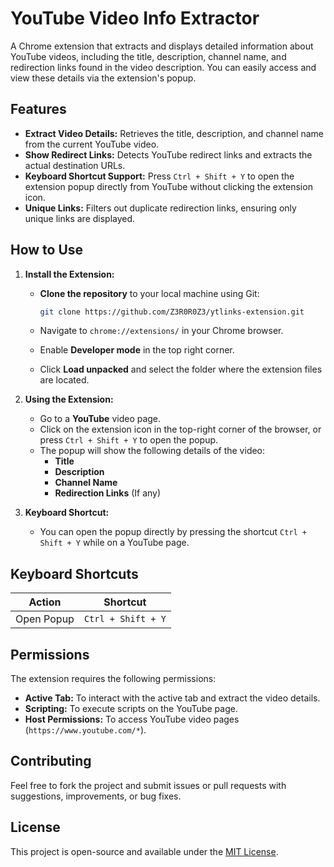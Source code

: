 # YouTube Video Info Extractor

A Chrome extension that extracts and displays detailed information about YouTube videos, including the title, description, channel name, and redirection links found in the video description. You can easily access and view these details via the extension's popup.

## Features

- **Extract Video Details:** Retrieves the title, description, and channel name from the current YouTube video.
- **Show Redirect Links:** Detects YouTube redirect links and extracts the actual destination URLs.
- **Keyboard Shortcut Support:** Press `Ctrl + Shift + Y` to open the extension popup directly from YouTube without clicking the extension icon.
- **Unique Links:** Filters out duplicate redirection links, ensuring only unique links are displayed.

## How to Use

1. **Install the Extension:**
   - **Clone the repository** to your local machine using Git:
   
     ```bash
     git clone https://github.com/Z3R0R0Z3/ytlinks-extension.git
     ```

   - Navigate to `chrome://extensions/` in your Chrome browser.
   - Enable **Developer mode** in the top right corner.
   - Click **Load unpacked** and select the folder where the extension files are located.

2. **Using the Extension:**
   - Go to a **YouTube** video page.
   - Click on the extension icon in the top-right corner of the browser, or press `Ctrl + Shift + Y` to open the popup.
   - The popup will show the following details of the video:
     - **Title**
     - **Description**
     - **Channel Name**
     - **Redirection Links** (If any)
   
3. **Keyboard Shortcut:**
   - You can open the popup directly by pressing the shortcut `Ctrl + Shift + Y` while on a YouTube page.

## Keyboard Shortcuts

| Action            | Shortcut          |
|-------------------|-------------------|
| Open Popup        | `Ctrl + Shift + Y`|

## Permissions

The extension requires the following permissions:

- **Active Tab:** To interact with the active tab and extract the video details.
- **Scripting:** To execute scripts on the YouTube page.
- **Host Permissions:** To access YouTube video pages (`https://www.youtube.com/*`).

## Contributing

Feel free to fork the project and submit issues or pull requests with suggestions, improvements, or bug fixes.

## License

This project is open-source and available under the [MIT License](LICENSE).
